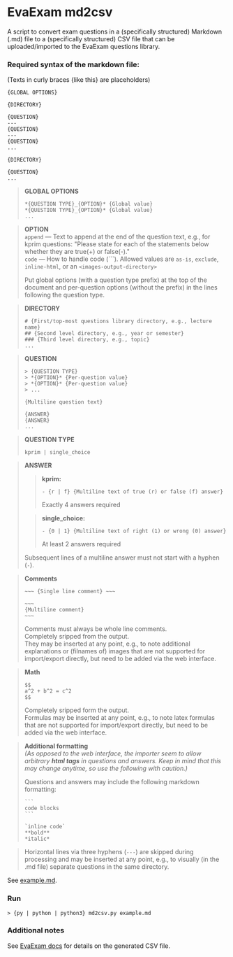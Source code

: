 # EvaExam md2csv
A script to convert exam questions in a (specifically structured) Markdown (.md) file to a (specifically structured) CSV file that can be uploaded/imported to the EvaExam questions library.

### Required syntax of the markdown file:
(Texts in curly braces {like this} are placeholders)
```
{GLOBAL OPTIONS}

{DIRECTORY}

{QUESTION}
---
{QUESTION}
---
{QUESTION}
...

{DIRECTORY}

{QUESTION}
...
```

> **GLOBAL OPTIONS**
> ```
> *{QUESTION TYPE}_{OPTION}* {Global value}
> *{QUESTION TYPE}_{OPTION}* {Global value}
> ...
> ```

> **OPTION**  
> `append` — Text to append at the end of the question text, e.g., for kprim questions: "Please state for each of the statements below whether they are true(+) or false(-)."  
> `code` — How to handle code (\`\`\`). Allowed values are `as-is`, `exclude`, `inline-html`, or an  `<images-output-directory>`
>
> Put global options (with a question type prefix) at the top of the document and per-question options (without the prefix) in the lines following the question type.

> **DIRECTORY**
> ```
> # {First/top-most questions library directory, e.g., lecture name}
> ## {Second level directory, e.g., year or semester}
> ### {Third level directory, e.g., topic}
> ...
> ```

> **QUESTION**
> ```
> > {QUESTION TYPE}
> > *{OPTION}* {Per-question value}
> > *{OPTION}* {Per-question value}
> > ...
>
> {Multiline question text}
>
> {ANSWER}
> {ANSWER}
> ...
> ```

> **QUESTION TYPE**
> ```
> kprim | single_choice
> ```

> **ANSWER**  
>> **kprim:**
>> ```
>> - {r | f} {Multiline text of true (r) or false (f) answer}
>> ```
>> Exactly 4 answers required
>
>> **single_choice:**
>> ```
>> - {0 | 1} {Multiline text of right (1) or wrong (0) answer}
>> ```
>> At least 2 answers required
>
> Subsequent lines of a multiline answer must not start with a hyphen (`-`).

> **Comments**
> ```
> ~~~ {Single line comment} ~~~
> ```
>
> ```
> ~~~
> {Multiline comment}
> ~~~
> ```
> Comments must always be whole line comments.  
> Completely sripped from the output.  
> They may be inserted at any point, e.g., to note additional explanations or (filnames of) images that are not supported for import/export directly, but need to be added via the web interface.

> **Math**
> ```
> $$
> a^2 + b^2 = c^2
> $$
> ```
> Completely sripped form the output.  
> Formulas may be inserted at any point, e.g., to note latex formulas that are not supported for import/export directly, but need to be added via the web interface.

> **Additional formatting**  
> *(As opposed to the web interface, the importer seem to allow arbitrary **html tags** in questions and answers. Keep in mind that this may change anytime, so use the following with caution.)*
>
> Questions and answers may include the following markdown formatting:
> ~~~
> ```
> code blocks
> ```
>
> `inline code`
> **bold**
> *italic*
> ~~~

> Horizontal lines via three hyphens (`---`) are skipped during processing and may be inserted at any point, e.g., to visually (in the .md file) separate questions in the same directory.

See [example.md](example.md).

### Run
`> {py | python | python3} md2csv.py example.md`

### Additional notes
See [EvaExam docs](https://help.evasys.de/evaexam/de/user/index.html#Help=&rhsearch=rtf%20kprim&rhhlterm=rtf%20kprim&rhsyns=%20&t=Help%2FHelp_Text%2FHelp_Text-116.htm) for details on the generated CSV file.
